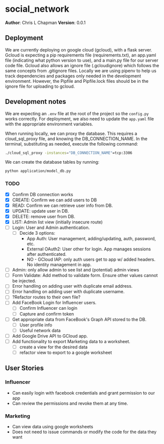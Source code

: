 # social_network

**Author**: Chris L Chapman
**Version**: 0.0.1

## Deployment

We are currently deploying on google cloud (gcloud), with a flask server. Gcloud is expecting a pip requirements file (requirements.txt), an app.yaml file (indicating what python version to use), and a main.py file for our server code file. Gcloud also allows an ignore file (.gcloudignore) which follows the same concepts from .gitignore files. Locally we are using pipenv to help us track dependencies and packages only needed in the development environment. However, the Pipfile and Pipfile.lock files should be in the ignore file for uploading to gcloud.

## Development notes

We are expecting an `.env` file at the root of the project so the `config.py` works correctly. For deployment, we also need to update the `app.yaml` file with the appropriate environment variables.

When running locally, we can proxy the database. This requires a cloud_sql_proxy file, and knowing the DB_CONNECTION_NAME. In the terminal, substituting as needed, execute the following command:

``` bash
./cloud_sql_proxy -instances="DB_CONNECTION_NAME"=tcp:3306
```

We can create the database tables by running:

``` bash
python application/model_db.py
```

### TODO

- [x] Confirm DB connection works
- [x] CREATE: Confirm we can add users to DB
- [x] READ:   Confirm we can retrieve user info from DB.
- [x] UPDATE: update user in DB.
- [x] DELETE: remove user from DB.
- [x] LIST: Admin list view (initially insecure route)
- [ ] Login: User and Admin authentication.
  - [ ] Decide 3 options:
    - App Auth: User management, adding/updating, auth, password, etc.
    - External OAuth2: User other for login. App manages sessions after authenticated.
    - NO - GCloud IAP: only auth users get to app w/ added headers. No identity management in app.
- [ ] Admin: only allow admin to see list and (potential) admin views
- [ ] Form Validate: Add method to validate form. Ensure other values cannot be injected.
- [ ] Error handling on adding user with duplicate email address.
- [ ] Error handling on adding user with duplicate username.
- [ ] ?Refactor routes to their own file?
- [ ] Add FaceBook Login for Influencer users.
  - [ ] Confirm Influencer can login
  - [ ] Capture and confirm token
- [ ] Get appropriate data from FaceBook's Graph API stored to the DB.
  - [ ] User profile info
  - [ ] Useful network data
- [ ] Add Google Drive API to GCloud app.
- [ ] Add functionality to export Marketing data to a worksheet.
  - [ ] create a view for the desired data
  - [ ] refactor view to export to a google worksheet

## User Stories

### Influencer

- Can easily login with facebook credentials and grant permission to our app
- Can review the permissions and revoke them at any time.

### Marketing

- Can view data using google worksheets
- Does not need to issue commands or modify the code for the data they want
